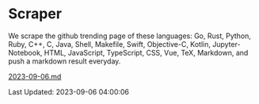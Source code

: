 # Scraper

We scrape the github trending page of these languages: Go, Rust, Python, Ruby, C++, C, Java, Shell, Makefile, Swift, Objective-C, Kotlin, Jupyter-Notebook, HTML, JavaScript, TypeScript, CSS, Vue, TeX, Markdown, and push a markdown result everyday.

[2023-09-06.md](https://github.com/yangwenmai/github-trending-backup/blob/master/2023-09-06.md)

Last Updated: 2023-09-06 04:00:06
